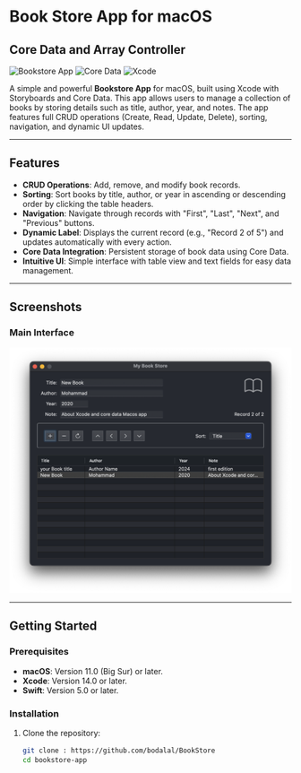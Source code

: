 # Book Store App for macOS
## Core Data and Array Controller

![Bookstore App](https://img.shields.io/badge/platform-macOS-blue.svg)
![Core Data](https://img.shields.io/badge/technology-Core%20Data-green.svg)
![Xcode](https://img.shields.io/badge/tool-Xcode-orange.svg)

A simple and powerful **Bookstore App** for macOS, built using Xcode with Storyboards and Core Data. This app allows users to manage a collection of books by storing details such as title, author, year, and notes. The app features full CRUD operations (Create, Read, Update, Delete), sorting, navigation, and dynamic UI updates.

---

## Features

- **CRUD Operations**: Add, remove, and modify book records.
- **Sorting**: Sort books by title, author, or year in ascending or descending order by clicking the table headers.
- **Navigation**: Navigate through records with "First", "Last", "Next", and "Previous" buttons.
- **Dynamic Label**: Displays the current record (e.g., "Record 2 of 5") and updates automatically with every action.
- **Core Data Integration**: Persistent storage of book data using Core Data.
- **Intuitive UI**: Simple interface with table view and text fields for easy data management.

---

## Screenshots

### Main Interface
![Main Interface](MyBookStoreIMG.png)


---

## Getting Started

### Prerequisites

- **macOS**: Version 11.0 (Big Sur) or later.
- **Xcode**: Version 14.0 or later.
- **Swift**: Version 5.0 or later.

### Installation

1. Clone the repository:
   ```bash
   git clone : https://github.com/bodalal/BookStore
   cd bookstore-app

